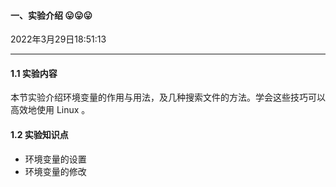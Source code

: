 #### 一、实验介绍  😛😛😛

2022年3月29日18:51:13

---

#### 1.1 实验内容

本节实验介绍环境变量的作用与用法，及几种搜索文件的方法。学会这些技巧可以高效地使用 Linux 。

#### 1.2 实验知识点

- 环境变量的设置
- 环境变量的修改
